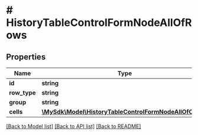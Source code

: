 # # HistoryTableControlFormNodeAllOfRows

## Properties

Name | Type | Description | Notes
------------ | ------------- | ------------- | -------------
**id** | **string** |  | [optional]
**row_type** | **string** |  | [optional]
**group** | **string** |  | [optional]
**cells** | [**\MySdk\Model\HistoryTableControlFormNodeAllOfCells[]**](HistoryTableControlFormNodeAllOfCells.md) |  | [optional]

[[Back to Model list]](../../README.md#models) [[Back to API list]](../../README.md#endpoints) [[Back to README]](../../README.md)
